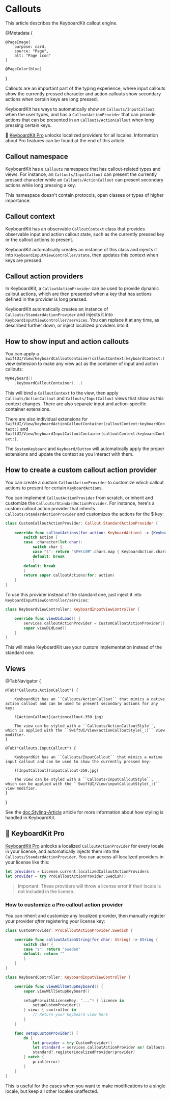# Callouts

This article describes the KeyboardKit callout engine.

@Metadata {

    @PageImage(
        purpose: card,
        source: "Page",
        alt: "Page icon"
    )

    @PageColor(blue)
}

Callouts are an important part of the typing experience, where input callouts show the currently pressed character and action callouts show secondary actions when certain keys are long pressed.

KeyboardKit has ways to automatically show an ``Callouts/InputCallout`` when the user types, and has a ``CalloutActionProvider`` that can provide actions that can be presented in an ``Callouts/ActionCallout`` when long pressing certain keys.

👑 [KeyboardKit Pro][Pro] unlocks localized providers for all locales. Information about Pro features can be found at the end of this article.

[Pro]: https://github.com/KeyboardKit/KeyboardKitPro



## Callout namespace

KeyboardKit has a ``Callouts`` namespace that has callout-related types and views. For instance, an ``Callouts/InputCallout`` can present the currently pressed character while an ``Callouts/ActionCallout`` can present secondary actions while long pressing a key.

This namespace doesn't contain protocols, open classes or types of higher importance.



## Callout context

KeyboardKit has an observable ``CalloutContext`` class that provides observable input and action callout state, such as the currently pressed key or the callout actions to present.

KeyboardKit automatically creates an instance of this class and injects it into ``KeyboardInputViewController/state``, then updates this context when keys are pressed.



## Callout action providers

In KeyboardKit, a ``CalloutActionProvider`` can be used to provide dynamic callout actions, which are then presented when a key that has actions defined in the provider is long pressed.

KeyboardKit automatically creates an instance of ``Callouts/StandardActionProvider`` and injects it into ``KeyboardInputViewController/services``. You can replace it at any time, as described further down, or inject localized providers into it.



## How to show input and action callouts

You can apply a ``SwiftUI/View/keyboardCalloutContainer(calloutContext:keyboardContext:)`` view extension to make any view act as the container of input and action callouts:

```swift
MyKeyboard()
    .keyboardCalloutContainer(...)
```

This will bind a ``CalloutContext`` to the view, then apply ``Callouts/ActionCallout`` and ``Callouts/InputCallout`` views that show as this context changes. There are also separate input and action-specific container extensions.

There are also individual extensions for ``SwiftUI/View/keyboardActionCalloutContainer(calloutContext:keyboardContext:)`` and ``SwiftUI/View/keyboardInputCalloutContainer(calloutContext:keyboardContext:)``. 

The ``SystemKeyboard`` and ``Keyboard/Button`` will automatically apply the proper extensions and update the context as you interact with them.



## How to create a custom callout action provider

You can create a custom ``CalloutActionProvider`` to customize which callout actions to present for certain ``KeyboardAction``s.

You can implement ``CalloutActionProvider`` from scratch, or inherit and customize the ``Callouts/StandardActionProvider``. For instance, here's a custom callout action provider that inherits ``Callouts/StandardActionProvider`` and customizes the actions for the $ key:

```swift
class CustomCalloutActionProvider: Callout.StandardActionProvider {
    
    override func calloutActions(for action: KeyboardAction) -> [KeyboardAction] {
        switch action {
        case .character(let char):
            switch char {
            case "$": return "$₽¥€¢£₩".chars.map { KeyboardAction.character($0) }
            default: break
            }
        default: break
        }
        return super.calloutActions(for: action)
    }
}
```

To use this provider instead of the standard one, just inject it into ``KeyboardInputViewController/services``:

```swift
class KeyboardViewController: KeyboardInputViewController {

    override func viewDidLoad() {
        services.calloutActionProvider = CustomCalloutActionProvider()
        super.viewDidLoad()
    }
}
```

This will make KeyboardKit use your custom implementation instead of the standard one.



## Views

@TabNavigator {
    
    @Tab("Callouts.ActionCallout") {
        
        KeyboardKit has an ``Callouts/ActionCallout`` that mimics a native action callout and can be used to present secondary actions for any key:
        
        ![ActionCallout](actioncallout-350.jpg)
        
        The view can be styled with a ``Callouts/ActionCalloutStyle``, which is applied with the ``SwiftUI/View/actionCalloutStyle(_:)`` view modifier.
    }
    
    @Tab("Callouts.InputCallout") {
        
        KeyboardKit has an ``Callouts/InputCallout`` that mimics a native input callout and can be used to show the currently pressed key:
        
        ![InputCallout](inputcallout-350.jpg)  
        
        The view can be styled with a ``Callouts/InputCalloutStyle``, which can be applied with the ``SwiftUI/View/inputCalloutStyle(_:)`` view modifier.
    }
}

See the <doc:Styling-Article> article for more information about how styling is handled in KeyboardKit.




## 👑 KeyboardKit Pro

[KeyboardKit Pro][Pro] unlocks a localized ``CalloutActionProvider`` for every locale in your license, and automatically injects them into the ``Callouts/StandardActionProvider``. You can access all localized providers in your license like this:

```swift
let providers = License.current.localizedCalloutActionProviders
let provider = try ProCalloutActionProvider.Swedish()
```

> Important: These providers will throw a license error if their locale is not included in the license.


### How to customize a Pro callout action provider

You can inherit and customize any localized provider, then manually register your provider *after* registering your license key:

```swift
class CustomProvider: ProCalloutActionProvider.Swedish {

    override func calloutActionString(for char: String) -> String {
        switch char {
        case "s": return "sweden"
        default: return ""
        }
    }
}

class KeyboardController: KeyboardInputViewController {

    override func viewWillSetupKeyboard() {
        super.viewWillSetupKeyboard()

        setupPro(withLicenseKey: "...") { license in
            setupCustomProvider()
        } view: { controller in
            // Return your keyboard view here
        }
    }

    func setupCustomProvider() {
        do {
            let provider = try CustomProvider()
            let standard = services.calloutActionProvider as? Callouts.StandardActionProvider
            standard?.registerLocalizedProvider(provider)
        } catch {
            print(error)
        }
    }
}
```

This is useful for the cases when you want to make modifications to a single locale, but keep all other locales unaffected.


[Pro]: https://github.com/KeyboardKit/KeyboardKitPro
